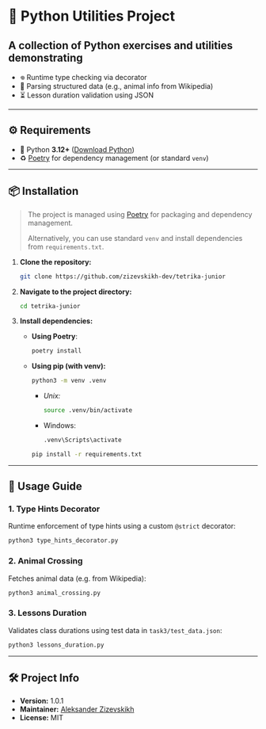 # 🐍 Python Utilities Project

## A collection of Python exercises and utilities demonstrating

- 𖦹 Runtime type checking via decorator
- 🦝 Parsing structured data (e.g., animal info from Wikipedia)
- ⏳ Lesson duration validation using JSON

---

## ⚙️ Requirements

- 🐍 Python **3.12+** ([Download Python](https://www.python.org/downloads/))
- ♻️ [Poetry](https://python-poetry.org/docs/#installation) for dependency management (or standard `venv`)

---

## 📦 Installation

> The project is managed using [Poetry](https://python-poetry.org/) for packaging and dependency management.
> 
> Alternatively, you can use standard `venv` and install dependencies from `requirements.txt`.

1. **Clone the repository:** 
    ```bash  
    git clone https://github.com/zizevskikh-dev/tetrika-junior
    ```  

2. **Navigate to the project directory:** 
    ```bash  
    cd tetrika-junior
    ```

3. **Install dependencies:**  
	- **Using Poetry**:  
  
        ```bash
        poetry install  
        ```

	- **Using pip (with venv):**
		```bash
		python3 -m venv .venv
		```

		- *Unix:*
			```bash
			source .venv/bin/activate
			```

		- Windows:
			```bash
			.venv\Scripts\activate
			```

		```bash
		pip install -r requirements.txt
		```

---

## 🚀 Usage Guide

### 1. Type Hints Decorator

Runtime enforcement of type hints using a custom `@strict` decorator:
```bash
python3 type_hints_decorator.py
```

### 2. Animal Crossing

Fetches animal data (e.g. from Wikipedia):
```bash
python3 animal_crossing.py
```

### 3. Lessons Duration

Validates class durations using test data in `task3/test_data.json`:
```bash
python3 lessons_duration.py
```

---

## 🛠️ Project Info

- **Version:** 1.0.1
- **Maintainer:** [Aleksander Zizevskikh](https://t.me/zizevskikh_me)
- **License:** MIT
